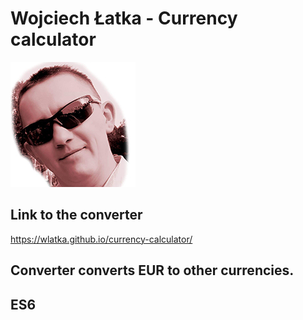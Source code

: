 # Wojciech Łatka - Currency calculator

![Moje zdjęcie](images/small.jpg)

## Link to the converter

https://wlatka.github.io/currency-calculator/

## Converter converts EUR to other currencies.

## ES6
